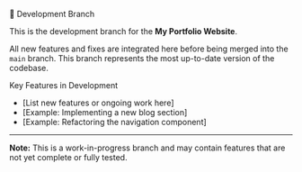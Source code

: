 🚧 Development Branch

This is the development branch for the **My Portfolio Website**.

All new features and fixes are integrated here before being merged into the `main` branch. This branch represents the most up-to-date version of the codebase.

 Key Features in Development

-   [List new features or ongoing work here]
-   [Example: Implementing a new blog section]
-   [Example: Refactoring the navigation component]

---

**Note:** This is a work-in-progress branch and may contain features that are not yet complete or fully tested.
